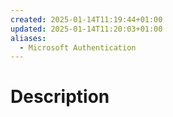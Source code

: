```yaml
---
created: 2025-01-14T11:19:44+01:00
updated: 2025-01-14T11:20:03+01:00
aliases:
  - Microsoft Authentication
---
```

# Description